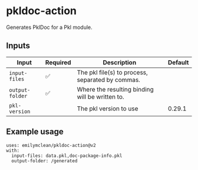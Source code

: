 # pkldoc-action

Generates PklDoc for a Pkl module.

## Inputs

| Input              	| Required 	| Description                                                                                                       	| Default  	|
|--------------------	|----------	|-------------------------------------------------------------------------------------------------------------------	|----------	|
| `input-files`       | ✅         | The pkl file(s) to process, separated by commas.                                                                    |           |
| `output-folder` 	  | ✅       	| Where the resulting binding will be written to.                                                        	            |    	      |
| `pkl-version`      	|          	| The pkl version to use       	                                                                                      | 0.29.1    |

## Example usage
```
uses: emilymclean/pkldoc-action@v2
with:
  input-files: data.pkl,doc-package-info.pkl
  output-folder: /generated
```
